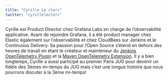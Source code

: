 ```yaml
---
title: "Cyrille Le clerc"
twitter: "cyrilleleclerc"
---
```


Cyrille est Product Director chez Grafana Labs en charge de l’observabilité applicative.
Avant de rejoindre Grafana, il a été product manager chez Elastic également sur l’observabilité et chez CloudBees sur Jenkins et le Continuous Delivery.
Sa passion pour l’Open Source s’étend en dehors des heures de travail en étant le créateur et mainteneur du [Jenkins OpenTelemetry Plugin](https://github.com/jenkinsci/opentelemetry-plugin) et la [Maven OpenTelemetry Extension](https://github.com/open-telemetry/opentelemetry-java-contrib/tree/main/maven-extension).
Il y a bien longtemps, Cyrille a aussi participé au premier Paris JUG pour devenir un fidèle des 3èmes mi-temps du JUG mais c’est une longue histoire que nous pourrons discuter à la 3ème mi-temps!
